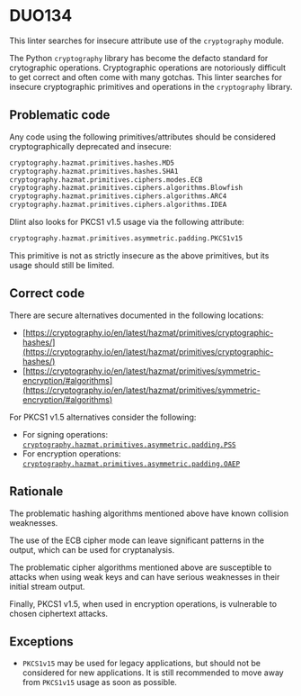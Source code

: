 # DUO134

This linter searches for insecure attribute use of the `cryptography` module.

The Python `cryptography` library has become the defacto standard for
crytographic operations. Cryptographic operations are notoriously difficult
to get correct and often come with many gotchas. This linter searches for
insecure cryptographic primitives and operations in the `cryptography` library.

## Problematic code

Any code using the following primitives/attributes should be considered
cryptographically deprecated and insecure:

```python
cryptography.hazmat.primitives.hashes.MD5
cryptography.hazmat.primitives.hashes.SHA1
cryptography.hazmat.primitives.ciphers.modes.ECB
cryptography.hazmat.primitives.ciphers.algorithms.Blowfish
cryptography.hazmat.primitives.ciphers.algorithms.ARC4
cryptography.hazmat.primitives.ciphers.algorithms.IDEA
```

Dlint also looks for PKCS1 v1.5 usage via the following attribute:

```python
cryptography.hazmat.primitives.asymmetric.padding.PKCS1v15
```

This primitive is not as strictly insecure as the above primitives, but its
usage should still be limited.

## Correct code

There are secure alternatives documented in the following locations:

- [https://cryptography.io/en/latest/hazmat/primitives/cryptographic-hashes/](https://cryptography.io/en/latest/hazmat/primitives/cryptographic-hashes/)
- [https://cryptography.io/en/latest/hazmat/primitives/symmetric-encryption/#algorithms](https://cryptography.io/en/latest/hazmat/primitives/symmetric-encryption/#algorithms)

For PKCS1 v1.5 alternatives consider the following:

- For signing operations: [`cryptography.hazmat.primitives.asymmetric.padding.PSS`](https://cryptography.io/en/latest/hazmat/primitives/asymmetric/rsa/#cryptography.hazmat.primitives.asymmetric.padding.PSS)
- For encryption operations: [`cryptography.hazmat.primitives.asymmetric.padding.OAEP`](https://cryptography.io/en/latest/hazmat/primitives/asymmetric/rsa/#cryptography.hazmat.primitives.asymmetric.padding.OAEP)

## Rationale

The problematic hashing algorithms mentioned above have known collision
weaknesses.

The use of the ECB cipher mode can leave significant patterns in the output,
which can be used for cryptanalysis.

The problematic cipher algorithms mentioned above are susceptible to attacks
when using weak keys and can have serious weaknesses in their initial stream
output.

Finally, PKCS1 v1.5, when used in encryption operations, is vulnerable to chosen
ciphertext attacks.

## Exceptions

- `PKCS1v15` may be used for legacy applications, but should not be considered
  for new applications. It is still recommended to move away from `PKCS1v15`
  usage as soon as possible.
